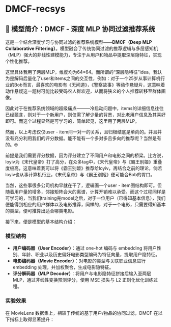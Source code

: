 # DMCF-recsys
## 📌 模型简介：DMCF - 深度 MLP 协同过滤推荐系统

这是一个结合深度学习与协同过滤的推荐系统模型——**DMCF（Deep MLP Collaborative Filtering）**。模型融合了传统协同过滤的推荐逻辑与多层感知机（MLP）强大的非线性建模能力，专注于从用户和物品中提取深层隐特征，实现个性化推荐。

这里具体我用了两层MLP，维度均为64*64。而所谓的“深层隐特征”idea，我认为是解码后量化了user和items之间的交互性，例如：对于一个25岁从事计算机行业的Bob而言，最喜欢的电影有《无间道》，《警察故事》等动作悬疑片，这意味着动作悬疑这一题材可能比较受码农人群欢迎，从而将狭义的个人推荐转移至群体画像。

因此对于在推荐系统领域的超级痛点———冷启动问题中，items的详细信息往往已经蕴含，则对于一个新用户，则仅需了解少量的背景，对比老用户信息及其喜好即可。而这个过程显然是可学习的，简单起见，这里用了两层MLP。

然而，以上考虑仅仅user - item间一对一的关系，且归根结底是单向的。并且并没有充分利用我们的评分数据。能不能有一个多对多且多向的推荐呢？当然是有的。🤓

前提是我们需要评分数据，因为评分建立了不同用户和电影之间的桥梁。比方说，loyiv为《末代皇帝》打了高分，在众多tag中，《末代皇帝》与《霸王别姬》重叠度极高，这意味着我可以将《霸王别姬》推荐给loyiv，再结合之前的理论，倘若loyiv也从事计算机行业，《末代皇帝》与《霸王别姬》便可能合Bob的胃口。

当然，这些事很多公司机构早就在干了，逻辑画一个user - item图结构即可。但随着用户量的增多，邻接矩阵会大的离谱，计算开销难以承受。而这个过程同样是可学习的，当我们training完model之后，对于一位用户（已得知基本信息），我们便能得到相应的用户群体以及电影推荐，同样的，对于一个电影，只需要得知基本的类型，便可推算出适合哪类电影。

接下来，便是模型的基本结构介绍：

### 模型结构

- **用户编码器（User Encoder）**：通过 one-hot 编码与 embedding 将用户性别、年龄、职业以及历史偏好电影类型编码为特征向量，提取用户隐特征。
- **电影编码器（Movie Encoder）**：对电影的类型与关联职业信息进行 embedding 处理，并加权聚合，生成电影隐特征。
- **评分解码器（MLP Decoder）**：将用户与电影隐特征拼接后输入至两层 MLP，通过非线性变换预测评分，使用 MSE 损失与 L2 正则化优化训练过程。

### 实验效果

在 MovieLens 数据集上，相较于传统的基于用户/物品的协同过滤，DMCF 在以下指标上取得显著提升：





